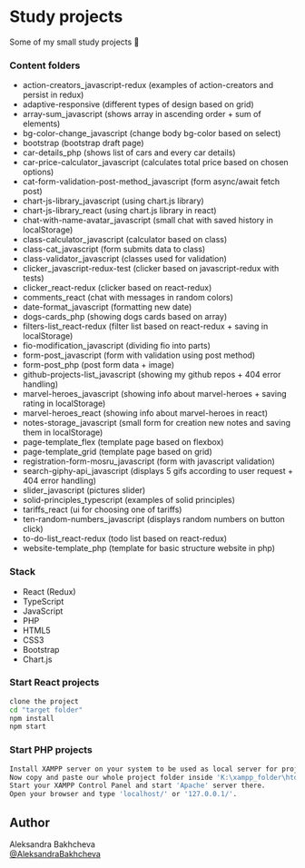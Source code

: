 # Study projects

Some of my small study projects 📖

### Content folders

- action-creators_javascript-redux (examples of action-creators and persist in redux)
- adaptive-responsive (different types of design based on grid)
- array-sum_javascript (shows array in ascending order + sum of elements)
- bg-color-change_javascript (change body bg-color based on select)
- bootstrap (bootstrap draft page)
- car-details_php (shows list of cars and every car details)
- car-price-calculator_javascript (calculates total price based on chosen options)
- cat-form-validation-post-method_javascript (form async/await fetch post)
- chart-js-library_javascript (using chart.js library)
- chart-js-library_react (using chart.js library in react)
- chat-with-name-avatar_javascript (small chat with saved history in localStorage)
- class-calculator_javascript (calculator based on class)
- class-cat_javascript (form submits data to class)
- class-validator_javascript (classes used for validation)
- clicker_javascript-redux-test (clicker based on javascript-redux with tests)
- clicker_react-redux (clicker based on react-redux)
- comments_react (chat with messages in random colors)
- date-format_javascript (formatting new date)
- dogs-cards_php (showing dogs cards based on array)
- filters-list_react-redux (filter list based on react-redux + saving in localStorage)
- fio-modification_javascript (dividing fio into parts)
- form-post_javascript (form with validation using post method)
- form-post_php (post form data + image)
- github-projects-list_javascript (showing my github repos + 404 error handling)
- marvel-heroes_javascript (showing info about marvel-heroes + saving rating in localStorage)
- marvel-heroes_react (showing info about marvel-heroes in react)
- notes-storage_javascript (small form for creation new notes and saving them in localStorage)
- page-template_flex (template page based on flexbox)
- page-template_grid (template page based on grid)
- registration-form-mosru_javascript (form with javascript validation)
- search-giphy-api_javascript (displays 5 gifs according to user request + 404 error handling)
- slider_javascript (pictures slider)
- solid-principles_typescript (examples of solid principles)
- tariffs_react (ui for choosing one of tariffs)
- ten-random-numbers_javascript (displays random numbers on button click)
- to-do-list_react-redux (todo list based on react-redux)
- website-template_php (template for basic structure website in php)

### Stack

- React (Redux)
- TypeScript
- JavaScript
- PHP
- HTML5
- CSS3
- Bootstrap
- Chart.js

### Start React projects

```bash
clone the project
cd "target folder"
npm install
npm start
```

### Start PHP projects

```bash
Install XAMPP server on your system to be used as local server for project (lets say you installed it in 'K:\xampp_folder' folder)
Now copy and paste our whole project folder inside 'K:\xampp_folder\htdocs'
Start your XAMPP Control Panel and start 'Apache' server there.
Open your browser and type 'localhost/' or '127.0.0.1/'.
```

## Author

Aleksandra Bakhcheva<br>
[@AleksandraBakhcheva](https://github.com/AleksandraBakhcheva)
